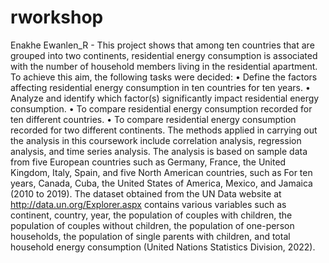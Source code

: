 # rworkshop
Enakhe Ewanlen_R  - This project shows that among ten countries that are grouped into two continents, residential energy consumption is associated with the number of household members living in the residential apartment. To achieve this aim, the following tasks were decided:
• Define the factors affecting residential energy consumption in ten countries for ten years.
• Analyze and identify which factor(s) significantly impact residential energy consumption.
• To compare residential energy consumption recorded for ten different countries.
• To compare residential energy consumption recorded for two different continents.
The methods applied in carrying out the analysis in this coursework include correlation analysis, regression analysis, and time series analysis.
The analysis is based on sample data from five European countries such as Germany, France, the United Kingdom, Italy, Spain, and five North American countries, such as
For ten years, Canada, Cuba, the United States of America, Mexico, and Jamaica (2010 to 2019). 
The dataset obtained from the UN Data website at http://data.un.org/Explorer.aspx contains various variables such as continent, country, year, the population of couples
with children, the population of couples without children, the population of one-person households, the population of single parents with children, and total household energy consumption (United Nations Statistics Division, 2022).
